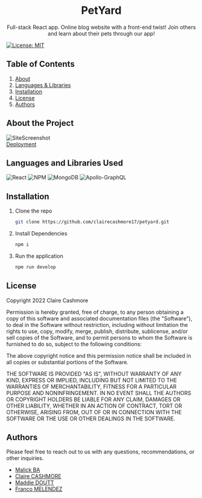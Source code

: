 <p align="center">
    <h1 align="center">PetYard</h1>
    <p align="center">Full-stack React app. Online blog website with a front-end twist! Join others and learn about their pets through our app!</p>
</p>

[![License: MIT](https://img.shields.io/badge/License-MIT-yellow.svg)](https://opensource.org/licenses/MIT)

## Table of Contents

<ol>
    <li><a href="#about-the-project">About</a></li>
    <li><a href="#languages-and-libraries-used">Languages & Libraries</a></li>
    <li><a href="#installation">Installation</a></li>
    <li><a href="#license">License</a></li>
    <li><a href="#authors">Authors</a></li>
</ol>

## About the Project

![SiteScreenshot](/client/src/Assets/Screenshot/screenshot.png)<br />
[Deployment](https://pet-yard.herokuapp.com/)


## Languages and Libraries Used

![React](https://img.shields.io/badge/react-%2320232a.svg?style=for-the-badge&logo=react&logoColor=%2361DAFB)
![NPM](https://img.shields.io/badge/NPM-%23000000.svg?style=for-the-badge&logo=npm&logoColor=white)
![MongoDB](https://img.shields.io/badge/MongoDB-%234ea94b.svg?style=for-the-badge&logo=mongodb&logoColor=white)
![Apollo-GraphQL](https://img.shields.io/badge/-ApolloGraphQL-311C87?style=for-the-badge&logo=apollo-graphql)

## Installation

1. Clone the repo
   ```sh
   git clone https://github.com/clairecashmore17/petyard.git
   ```
2. Install Dependencies
   ```sh
   npm i
   ```
3. Run the application
   ```sh
   npm run develop
   ```

## License

Copyright 2022 Claire Cashmore

Permission is hereby granted, free of charge, to any person obtaining a copy of this software and associated documentation files (the "Software"), to deal in the Software without restriction, including without limitation the rights to use, copy, modify, merge, publish, distribute, sublicense, and/or sell copies of the Software, and to permit persons to whom the Software is furnished to do so, subject to the following conditions:

The above copyright notice and this permission notice shall be included in all copies or substantial portions of the Software.

THE SOFTWARE IS PROVIDED "AS IS", WITHOUT WARRANTY OF ANY KIND, EXPRESS OR IMPLIED, INCLUDING BUT NOT LIMITED TO THE WARRANTIES OF MERCHANTABILITY, FITNESS FOR A PARTICULAR PURPOSE AND NONINFRINGEMENT. IN NO EVENT SHALL THE AUTHORS OR COPYRIGHT HOLDERS BE LIABLE FOR ANY CLAIM, DAMAGES OR OTHER LIABILITY, WHETHER IN AN ACTION OF CONTRACT, TORT OR OTHERWISE, ARISING FROM, OUT OF OR IN CONNECTION WITH THE SOFTWARE OR THE USE OR OTHER DEALINGS IN THE SOFTWARE.

## Authors

Please feel free to reach out to us with any questions, recommendations, or other inquiries.

- [Malick BA](https://github.com/malickbax)
- [Claire CASHMORE](https://github.com/clairecashmore17)
- [Maddie DOUTT](https://github.com/cultstatue)
- [Franco MELENDEZ](https://github.com/Alenco98)
